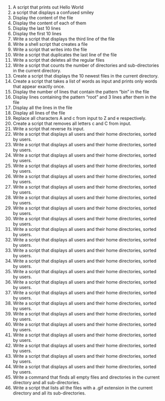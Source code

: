 1. A script that prints out Hello World
2. a script that displays a confused smiley 
3. Display the content of the file
4. Display the content of each of them
5. Display the last 10 lines
6. Display the first 10 lines
7. Write a script that displays the third line of the file
8. Write a shell script that creates a file
9. Write a script that writes into the file
10. Write a script that duplicates the last line of the file
11. Write a script that deletes all the regular files 
12. Write a script that counts the number of directories and sub-directories in the current directory.
13. Create a script that displays the 10 newest files in the current directory.
14. Create a script that takes a list of words as input and prints only words that appear exactly once.
16. Display the number of lines that contain the pattern “bin” in the file
17. Display lines containing the pattern “root” and 3 lines after them in the file
18. Display all the lines in the file
19. Display all lines of the file
20. Replace all characters A and c from input to Z and e respectively.
21. Create a script that removes all letters c and C from input.
22. Write a script that reverse its input.
23. Write a script that displays all users and their home directories, sorted by users.
23. Write a script that displays all users and their home directories, sorted by users.
23. Write a script that displays all users and their home directories, sorted by users.
23. Write a script that displays all users and their home directories, sorted by users.
23. Write a script that displays all users and their home directories, sorted by users.
23. Write a script that displays all users and their home directories, sorted by users.
23. Write a script that displays all users and their home directories, sorted by users.
23. Write a script that displays all users and their home directories, sorted by users.
23. Write a script that displays all users and their home directories, sorted by users.
23. Write a script that displays all users and their home directories, sorted by users.
23. Write a script that displays all users and their home directories, sorted by users.
23. Write a script that displays all users and their home directories, sorted by users.
23. Write a script that displays all users and their home directories, sorted by users.
23. Write a script that displays all users and their home directories, sorted by users.
23. Write a script that displays all users and their home directories, sorted by users.
23. Write a script that displays all users and their home directories, sorted by users.
23. Write a script that displays all users and their home directories, sorted by users.
23. Write a script that displays all users and their home directories, sorted by users.
23. Write a script that displays all users and their home directories, sorted by users.
23. Write a script that displays all users and their home directories, sorted by users.
23. Write a script that displays all users and their home directories, sorted by users.
23. Write a script that displays all users and their home directories, sorted by users.
23. Write a script that displays all users and their home directories, sorted by users.
24. Write a command that finds all empty files and directories in the current directory and all sub-directories.
25. Write a script that lists all the files with a .gif extension in the current directory and all its sub-directories.
